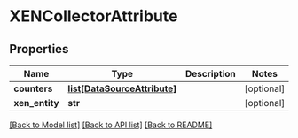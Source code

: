# XENCollectorAttribute

## Properties
Name | Type | Description | Notes
------------ | ------------- | ------------- | -------------
**counters** | [**list[DataSourceAttribute]**](DataSourceAttribute.md) |  | [optional] 
**xen_entity** | **str** |  | [optional] 

[[Back to Model list]](../README.md#documentation-for-models) [[Back to API list]](../README.md#documentation-for-api-endpoints) [[Back to README]](../README.md)

